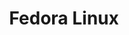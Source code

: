 ---
facebook: https://facebook.com/TheFedoraProject
googleplus: https://plus.google.com/112917221531140868607
guide: https://fedoraproject.org/wiki/Logo
logohandle: getfedora
sort: fedora
title: Fedora Linux
twitter: https://x.com/fedora
website: https://getfedora.org/
wikipedia: https://fedoraproject.org/wiki/Logo
---